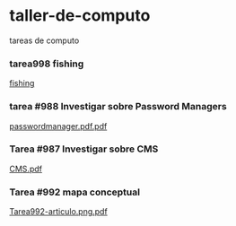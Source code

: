 
# taller-de-computo
tareas de computo


### tarea998 fishing
[fishing](https://drive.google.com/file/d/14SSOADB-i2yJrFTxEX-dPFGkuPVzF5C5/view?usp=sharing)


### tarea #988 Investigar sobre Password Managers
[passwordmanager.pdf.pdf](https://github.com/user-attachments/files/22537874/passwordmanager.pdf.pdf)

### Tarea #987 Investigar sobre CMS
[CMS.pdf](https://github.com/user-attachments/files/22597651/CMS.pdf)

### Tarea #992 mapa conceptual
[Tarea992-articulo.png.pdf](https://github.com/user-attachments/files/22821747/Tarea992-articulo.png.pdf)
